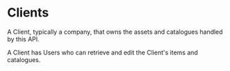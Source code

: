 # Clients

A Client, typically a company, that owns the assets and catalogues handled by this API.

A Client has Users who can retrieve and edit the Client's items and catalogues.